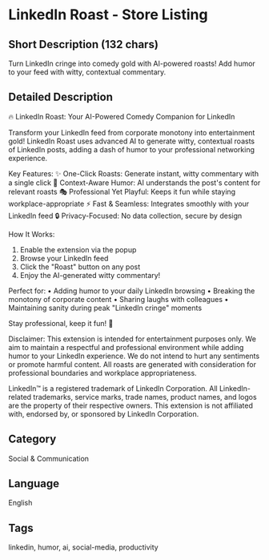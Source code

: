 # LinkedIn Roast - Store Listing

## Short Description (132 chars)
Turn LinkedIn cringe into comedy gold with AI-powered roasts! Add humor to your feed with witty, contextual commentary.

## Detailed Description
🔥 LinkedIn Roast: Your AI-Powered Comedy Companion for LinkedIn

Transform your LinkedIn feed from corporate monotony into entertainment gold! LinkedIn Roast uses advanced AI to generate witty, contextual roasts of LinkedIn posts, adding a dash of humor to your professional networking experience.

Key Features:
✨ One-Click Roasts: Generate instant, witty commentary with a single click
🎯 Context-Aware Humor: AI understands the post's content for relevant roasts
🎭 Professional Yet Playful: Keeps it fun while staying workplace-appropriate
⚡ Fast & Seamless: Integrates smoothly with your LinkedIn feed
🔒 Privacy-Focused: No data collection, secure by design

How It Works:
1. Enable the extension via the popup
2. Browse your LinkedIn feed
3. Click the "Roast" button on any post
4. Enjoy the AI-generated witty commentary!

Perfect for:
• Adding humor to your daily LinkedIn browsing
• Breaking the monotony of corporate content
• Sharing laughs with colleagues
• Maintaining sanity during peak "LinkedIn cringe" moments

Stay professional, keep it fun! 🎯

Disclaimer: This extension is intended for entertainment purposes only. We aim to maintain a respectful and professional environment while adding humor to your LinkedIn experience. We do not intend to hurt any sentiments or promote harmful content. All roasts are generated with consideration for professional boundaries and workplace appropriateness.

LinkedIn™ is a registered trademark of LinkedIn Corporation. All LinkedIn-related trademarks, service marks, trade names, product names, and logos are the property of their respective owners. This extension is not affiliated with, endorsed by, or sponsored by LinkedIn Corporation.

## Category
Social & Communication

## Language
English

## Tags
linkedin, humor, ai, social-media, productivity 